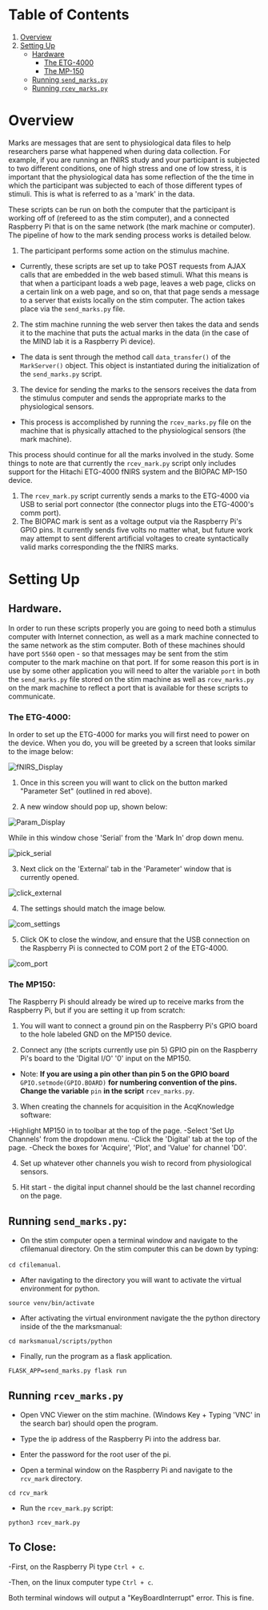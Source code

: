 # Table of Contents
1. [Overview](#overview)
2. [Setting Up](#setting-up)
    - [Hardware](#hardware)
      - [The ETG-4000](#the-etg-4000)
      - [The MP-150](#the-mp-150)
    - [Running `send_marks.py`](#running-send_markspy)
    - [Running `rcev_marks.py`](#running-rcev_markspy)

# Overview

Marks are messages that are sent to physiological data files to help researchers parse what happened
when during data collection. For example, if you are running an fNIRS study and your participant is
subjected to two different conditions, one of high stress and one of low stress, it is important that
the physiological data has some reflection of the the time in which the participant was subjected to
each of those different types of stimuli. This is what is referred to as a 'mark' in the data.

These scripts can be run on both the computer that the participant is working off of (refereed to as
the stim computer), and a connected Raspberry Pi that is on the same network (the mark machine or
computer). The pipeline of how to the mark sending process works is detailed below.

1. The participant performs some action on the stimulus machine.
  - Currently, these scripts are set up to take POST requests from AJAX calls that are embedded in the
  web based stimuli. What this means is that when a participant loads a web page, leaves a web
  page, clicks on a certain link on a web page, and so on, that that page sends a message to a server
  that exists locally on the stim computer. The action takes place via the `send_marks.py` file.

2. The stim machine running the web server then takes the data and sends it to the machine
that puts the actual marks in the data (in the case of the MIND lab it is a Raspberry Pi device).
  - The data is sent through the method call `data_transfer()` of the `MarkServer()` object. This
  object is instantiated during the initialization of the `send_marks.py` script.

3. The device for sending the marks to the sensors receives the data from the stimulus computer and
sends the appropriate marks to the physiological sensors.
  - This process is accomplished by running the `rcev_marks.py` file on the machine that is
  physically attached to the physiological sensors (the mark machine).

This process should continue for all the marks involved in the study. Some things to note are that
currently the `rcev_mark.py` script only includes support for the Hitachi ETG-4000 fNIRS system and
the BIOPAC MP-150 device.

1. The `rcev_mark.py` script currently sends a marks to the ETG-4000 via USB to serial port connector
(the connector plugs into the ETG-4000's comm port).
2. The BIOPAC mark is sent as a voltage output via the Raspberry Pi's GPIO pins. It currently sends
five volts no matter what, but future work may attempt to sent different artificial voltages to create
syntactically valid marks corresponding the the fNIRS marks.

# Setting Up

## Hardware.

In order to run these scripts properly you are going to need both a stimulus computer with Internet
connection, as well as a mark machine connected to the same network as the stim computer. Both of these
machines should have port `5560` open - so that messages may be sent from the stim computer to the mark
machine on that port. If for some reason this port is in use by some other application you will need to
alter the variable `port` in both the `send_marks.py` file stored on the stim machine as well as
`rcev_marks.py` on the mark machine to reflect a port that is available for these scripts to
communicate.

### The ETG-4000:

In order to set up the ETG-4000 for marks you will first need to power on the device. When you do, you
will be greeted by a screen that looks similar to the image below:

![fNIRS_Display](https://github.com/tjgran01/cfilemanual/blob/master/marksmanual/img/fNIRS_home.jpg)

1. Once in this screen you will want to click on the button marked "Parameter Set" (outlined in red
  above).


2. A new window should pop up, shown below:

![Param_Display](https://github.com/tjgran01/cfilemanual/blob/master/marksmanual/img/param_window.jpg)

While in this window chose 'Serial' from the 'Mark In' drop down menu.

![pick_serial](https://github.com/tjgran01/cfilemanual/blob/master/marksmanual/img/pick_serial.jpg)

3. Next click on the 'External' tab in the 'Parameter' window that is currently opened.

![click_external](https://github.com/tjgran01/cfilemanual/blob/master/marksmanual/img/click_external.jpg)

4. The settings should match the image below.

![com_settings](https://github.com/tjgran01/cfilemanual/blob/master/marksmanual/img/com_settings.jpg)

5. Click OK to close the window, and ensure that the USB connection on the Raspberry Pi is connected to
COM port 2 of the ETG-4000.

![com_port](https://github.com/tjgran01/cfilemanual/blob/master/marksmanual/img/com_port.jpg)

### The MP150:

The Raspberry Pi should already be wired up to receive marks from the Raspberry Pi, but if you are
setting it up from scratch:

1. You will want to connect a ground pin on the Raspberry Pi's GPIO board to the hole labeled GND on the
MP150 device.

2. Connect any (the scripts currently use pin 5) GPIO pin on the Raspberry Pi's board to the 'Digital
I/O' '0' input on the MP150.
  - Note: **If you are using a pin other than pin 5 on the GPIO board** `GPIO.setmode(GPIO.BOARD)` **for
  numbering convention of the pins. Change the variable** `pin` **in the script** `rcev_marks.py`.

3. When creating the channels for acquisition in the AcqKnowledge software:

  -Highlight MP150 in to toolbar at the top of the page.
  -Select 'Set Up Channels' from the dropdown menu.
  -Click the 'Digital' tab at the top of the page.
  -Check the boxes for 'Acquire', 'Plot', and 'Value' for channel 'D0'.

4. Set up whatever other channels you wish to record from physiological sensors.

5. Hit start - the digital input channel should be the last channel recording on the page.

## Running `send_marks.py`:

- On the stim computer open a terminal window and navigate to the cfilemanual directory. On the stim
computer this can be down by typing:

`cd cfilemanual`.

- After navigating to the directory you will want to activate the virtual environment for python.

`source venv/bin/activate`

- After activating the virtual environment navigate the the python directory inside of the the
marksmanual:

`cd marksmanual/scripts/python`

- Finally, run the program as a flask application.

`FLASK_APP=send_marks.py flask run`

## Running `rcev_marks.py`

- Open VNC Viewer on the stim machine. (Windows Key + Typing 'VNC' in the search bar) should open the
program.

- Type the ip address of the Raspberry Pi into the address bar.

- Enter the password for the root user of the pi.

- Open a terminal window on the Raspberry Pi and navigate to the `rcv_mark` directory.

`cd rcv_mark`

- Run the `rcev_mark.py` script:

`python3 rcev_mark.py`

## To Close:

-First, on the Raspberry Pi type `Ctrl + c`.

-Then, on the linux computer type `Ctrl + c`.

Both terminal windows will output a "KeyBoardInterrupt" error. This is fine.
